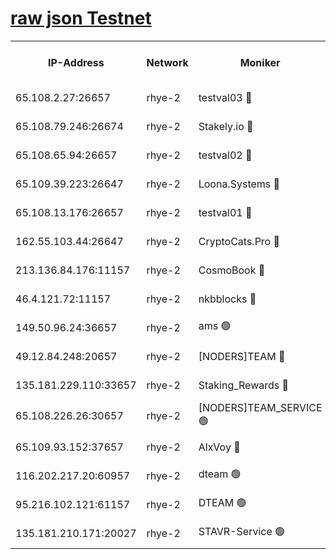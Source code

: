 
[raw json Testnet](https://rpc-check.quickt.stavr.tech/quickt/rpc-quickt-result.json)
=


<table><tr><th>IP-Address</th><th>Network</th><th>Moniker</th><th>Latest Block Height</th><th>Earliest Block Height</th><th>Catching Up</th><th>Tx Index</th><th>Voting Power</th><th>Scan Time</th></tr><tr><td>65.108.2.27:26657</td><td>rhye-2</td><td>testval03 🔴</td><td>984981</td><td>1</td><td>False</td><td>on</td><td>11002050</td><td>2024-02-26T05:27:02.822735595UTC</td></tr><tr><td>65.108.79.246:26674</td><td>rhye-2</td><td>Stakely.io 🔴</td><td>984981</td><td>1</td><td>False</td><td>on</td><td>10010</td><td>2024-02-26T05:27:05.208933694UTC</td></tr><tr><td>65.108.65.94:26657</td><td>rhye-2</td><td>testval02 🔴</td><td>984982</td><td>1</td><td>False</td><td>on</td><td>11002050</td><td>2024-02-26T05:27:08.022798659UTC</td></tr><tr><td>65.109.39.223:26647</td><td>rhye-2</td><td>Loona.Systems 🔴</td><td>984983</td><td>1</td><td>False</td><td>off</td><td>86949</td><td>2024-02-26T05:27:10.827349894UTC</td></tr><tr><td>65.108.13.176:26657</td><td>rhye-2</td><td>testval01 🔴</td><td>984983</td><td>1</td><td>False</td><td>on</td><td>13082010</td><td>2024-02-26T05:27:11.935318928UTC</td></tr><tr><td>162.55.103.44:26647</td><td>rhye-2</td><td>CryptoCats.Pro 🔴</td><td>984988</td><td>1</td><td>False</td><td>off</td><td>9999</td><td>2024-02-26T05:27:44.425889745UTC</td></tr><tr><td>213.136.84.176:11157</td><td>rhye-2</td><td>CosmoBook 🔴</td><td>984987</td><td>65301</td><td>False</td><td>off</td><td>1528057</td><td>2024-02-26T05:27:38.009218948UTC</td></tr><tr><td>46.4.121.72:11157</td><td>rhye-2</td><td>nkbblocks 🔴</td><td>984980</td><td>70101</td><td>False</td><td>off</td><td>81491</td><td>2024-02-26T05:26:55.828172142UTC</td></tr><tr><td>149.50.96.24:36657</td><td>rhye-2</td><td>ams 🟢</td><td>984985</td><td>133501</td><td>False</td><td>on</td><td>0</td><td>2024-02-26T05:27:27.435816269UTC</td></tr><tr><td>49.12.84.248:20657</td><td>rhye-2</td><td>[NODERS]TEAM 🔴</td><td>984984</td><td>146001</td><td>False</td><td>on</td><td>59690</td><td>2024-02-26T05:27:24.906577790UTC</td></tr><tr><td>135.181.229.110:33657</td><td>rhye-2</td><td>Staking_Rewards 🔴</td><td>984983</td><td>149101</td><td>False</td><td>on</td><td>9900</td><td>2024-02-26T05:27:11.242775802UTC</td></tr><tr><td>65.108.226.26:30657</td><td>rhye-2</td><td>[NODERS]TEAM_SERVICE 🟢</td><td>984983</td><td>241501</td><td>False</td><td>on</td><td>0</td><td>2024-02-26T05:27:11.598126481UTC</td></tr><tr><td>65.109.93.152:37657</td><td>rhye-2</td><td>AlxVoy 🔴</td><td>984981</td><td>315173</td><td>False</td><td>on</td><td>143351</td><td>2024-02-26T05:27:00.379291551UTC</td></tr><tr><td>116.202.217.20:60957</td><td>rhye-2</td><td>dteam 🟢</td><td>984982</td><td>421794</td><td>False</td><td>on</td><td>0</td><td>2024-02-26T05:27:08.348285383UTC</td></tr><tr><td>95.216.102.121:61157</td><td>rhye-2</td><td>DTEAM 🟢</td><td>946425</td><td>945401</td><td>False</td><td>on</td><td>0</td><td>2024-02-26T05:27:05.612722227UTC</td></tr><tr><td>135.181.210.171:20027</td><td>rhye-2</td><td>STAVR-Service 🟢</td><td>984984</td><td>981001</td><td>False</td><td>on</td><td>0</td><td>2024-02-26T05:27:22.532367134UTC</td></tr></table>